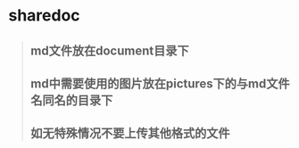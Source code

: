sharedoc
=========
> ## md文件放在document目录下
> ## md中需要使用的图片放在pictures下的与md文件名同名的目录下
> ## 如无特殊情况不要上传其他格式的文件
